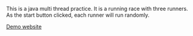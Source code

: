 This is a java multi thread practice.
It is a running race with three runners.
As the start button clicked, each runner will run randomly.

[Demo website](https://obscure-mountain-56833.herokuapp.com/)

